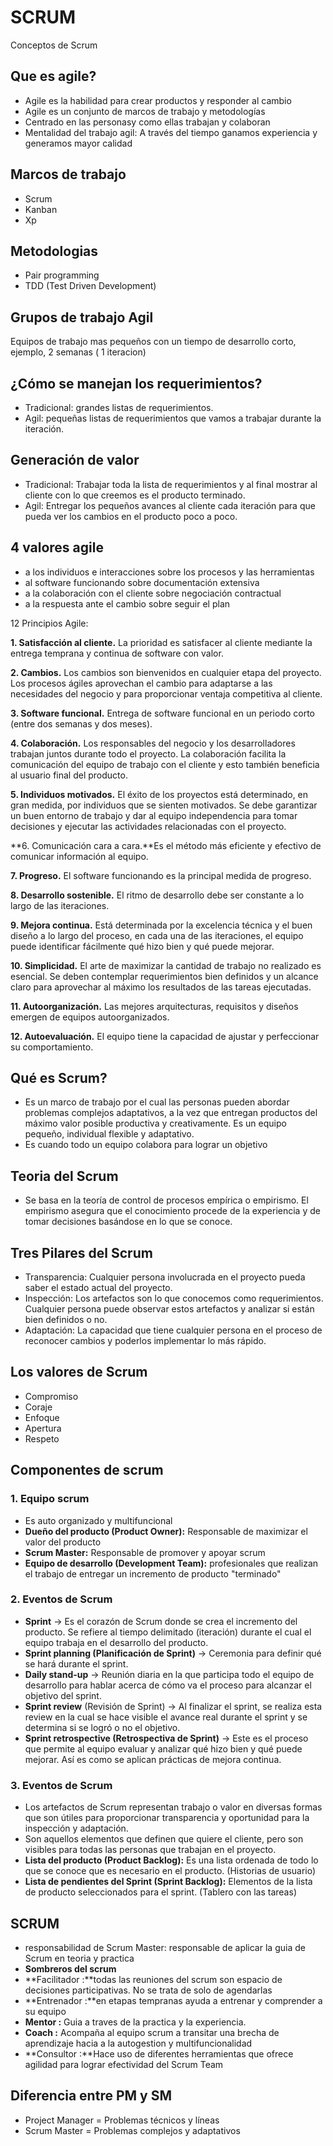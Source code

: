 # SCRUM
Conceptos de Scrum

## Que es agile?
* Agile es la habilidad para crear productos y responder al cambio
* Agile es un conjunto de marcos de trabajo y metodologías
* Centrado en las personasy como ellas trabajan y colaboran
* Mentalidad del trabajo agil: A través del tiempo ganamos experiencia y generamos mayor calidad

## Marcos de trabajo
* Scrum
* Kanban
* Xp

## Metodologias
* Pair programming
* TDD (Test Driven Development)

## Grupos de trabajo Agil
Equipos de trabajo mas pequeños con un tiempo de desarrollo corto, ejemplo, 2 semanas ( 1 iteracion)

## ¿Cómo se manejan los requerimientos?
* Tradicional: grandes listas de requerimientos.
* Agil: pequeñas listas de requerimientos que vamos a trabajar durante la iteración.

## Generación de valor
* Tradicional: Trabajar toda la lista de requerimientos y al final mostrar al cliente con lo que creemos es el producto terminado.
* Agil: Entregar los pequeños avances al cliente cada iteración para que pueda ver los cambios en el producto poco a poco.

## 4 valores agile

* a los individuos e interacciones sobre los procesos y las herramientas
* al software funcionando sobre documentación extensiva
* a la colaboración con el cliente sobre negociación contractual
* a la respuesta ante el cambio sobre seguir el plan

12 Principios Agile:

**1. Satisfacción al cliente.** La prioridad es satisfacer al cliente mediante la entrega temprana y continua de software con valor.

**2. Cambios.** Los cambios son bienvenidos en cualquier etapa del proyecto. Los procesos ágiles aprovechan el cambio para adaptarse a las necesidades del negocio y para proporcionar ventaja competitiva al cliente.

**3. Software funcional.** Entrega de software funcional en un periodo corto (entre dos semanas y dos meses).

**4. Colaboración.** Los responsables del negocio y los desarrolladores trabajan juntos durante todo el proyecto. La colaboración facilita la comunicación del equipo de trabajo con el cliente y esto también beneficia al usuario final del producto.

**5. Individuos motivados.** El éxito de los proyectos está determinado, en gran medida, por individuos que se sienten motivados. Se debe garantizar un buen entorno de trabajo y dar al equipo independencia para tomar decisiones y ejecutar las actividades relacionadas con el proyecto.

**6. Comunicación cara a cara.**Es el método más eficiente y efectivo de comunicar información al equipo.

**7. Progreso.** El software funcionando es la principal medida de progreso.

**8. Desarrollo sostenible.** El ritmo de desarrollo debe ser constante a lo largo de las iteraciones.

**9. Mejora continua.** Está determinada por la excelencia técnica y el buen diseño a lo largo del proceso, en cada una de las iteraciones, el equipo puede identificar fácilmente qué hizo bien y qué puede mejorar.

**10. Simplicidad.** El arte de maximizar la cantidad de trabajo no realizado es esencial. Se deben contemplar requerimientos bien definidos y un alcance claro para aprovechar al máximo los resultados de las tareas ejecutadas.

**11. Autoorganización.** Las mejores arquitecturas, requisitos y diseños emergen de equipos autoorganizados.

**12. Autoevaluación.** El equipo tiene la capacidad de ajustar y perfeccionar su comportamiento.

## Qué es Scrum?
* Es un marco de trabajo por el cual las personas pueden abordar problemas complejos adaptativos, a la vez que entregan productos del máximo valor posible productiva y creativamente. Es un equipo pequeño, individual flexible y adaptativo.
* Es cuando todo un equipo colabora para lograr un objetivo

## Teoria del Scrum
* Se basa en la teoría de control de procesos empírica o empirismo. El empirismo asegura que el conocimiento procede de la experiencia y de tomar decisiones basándose en lo que se conoce.

## Tres Pilares del Scrum
* Transparencia: Cualquier persona involucrada en el proyecto pueda saber el estado actual del proyecto.
* Inspección: Los artefactos son lo que conocemos como requerimientos. Cualquier persona puede observar estos artefactos y analizar si están bien definidos o no.
* Adaptación: La capacidad que tiene cualquier persona en el proceso de reconocer cambios y poderlos implementar lo más rápido.

## Los valores de Scrum
* Compromiso
* Coraje
* Enfoque
* Apertura
* Respeto

## Componentes de scrum

### 1. Equipo scrum
* Es auto organizado y multifuncional
* **Dueño del producto (Product Owner):** Responsable de maximizar el valor del producto
* **Scrum Master:** Responsable de promover y apoyar scrum
* **Equipo de desarrollo (Development Team):** profesionales que realizan el trabajo de entregar un incremento de producto "terminado"

### 2. Eventos de Scrum
* **Sprint** → Es el corazón de Scrum donde se crea el incremento del producto. Se refiere al tiempo delimitado (iteración) durante el cual el equipo trabaja en el desarrollo del producto.
* **Sprint planning (Planificación de Sprint)** → Ceremonia para definir qué se hará durante el sprint.
* **Daily stand-up** → Reunión diaria en la que participa todo el equipo de desarrollo para hablar acerca de cómo va el proceso para alcanzar el objetivo del sprint.
* **Sprint review** (Revisión de Sprint) → Al finalizar el sprint, se realiza esta review en la cual se hace visible el avance real durante el sprint y se determina si se logró o no el objetivo.
* **Sprint retrospective (Retrospectiva de Sprint)** → Este es el proceso que permite al equipo evaluar y analizar qué hizo bien y qué puede mejorar. Así es como se aplican prácticas de mejora continua.

### 3. Eventos de Scrum
* Los artefactos de Scrum representan trabajo o valor en diversas formas que son útiles para proporcionar transparencia y oportunidad para la inspección y adaptación.
* Son aquellos elementos que definen que quiere el cliente, pero son visibles para todas las personas que trabajan en el proyecto.
* **Lista del producto (Product Backlog):** Es una lista ordenada de todo lo que se conoce que es necesario en el producto. (Historias de usuario)
* **Lista de pendientes del Sprint (Sprint Backlog):** Elementos de la lista de producto seleccionados para el sprint. (Tablero con las tareas)

## SCRUM 
* responsabilidad de Scrum Master: responsable de aplicar la guia de Scrum en teoria y practica
* **Sombreros del scrum**
* **Facilitador :**todas las reuniones del scrum son espacio de decisiones participativas. No se trata de solo de agendarlas
* **Entrenador :**en etapas tempranas ayuda a entrenar y comprender a su equipo
* **Mentor :** Guia a traves de la practica y la experiencia.
* **Coach :** Acompaña al equipo scrum a transitar una brecha de aprendizaje hacia a la autogestion y multifuncionalidad
* **Consultor :**Hace uso de diferentes herramientas que ofrece agilidad para lograr efectividad del Scrum Team

## Diferencia entre PM y SM
* Project Manager = Problemas técnicos y líneas
* Scrum Master = Problemas complejos y adaptativos
